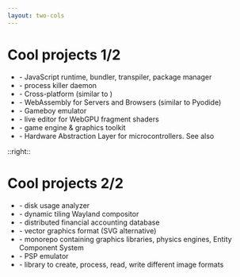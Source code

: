 ```yaml
---
layout: two-cols
---
```

# Cool projects 1/2

- <Anchor href="https://github.com/oven-sh/bun" text="bun" /> - JavaScript runtime, bundler, transpiler, package manager
- <Anchor href="https://github.com/vrmiguel/buztd" text="buztd" /> - process killer daemon
- <Anchor href="https://github.com/fubark/cosmic" text="Cosmic" /> - Cross-platform (similar to <Anchor href="https://github.com/tauri-apps/tauri" text="tauri" />)
- <Anchor href="https://github.com/sagemathinc/cowasm" text="CoWasm" /> - WebAssembly for Servers and Browsers (similar to Pyodide)
- <Anchor href="https://github.com/fengb/fundude" text="Fun Dude" /> - Gameboy emulator
- <Anchor href="https://github.com/mkeeter/futureproof" text="futureproof" /> - live editor for WebGPU fragment shaders
- <Anchor href="https://github.com/hexops/mach" text="Mach" /> - game engine & graphics toolkit
- <Anchor href="https://github.com/ZigEmbeddedGroup/microzig" text="MicroZig" /> - Hardware Abstraction Layer for microcontrollers. See also <Anchor href="https://zeg.random-projects.net/" text="Zig Embedded Group" />

::right::

# Cool projects 2/2

- <Anchor href="https://dev.yorhel.nl/ncdu" text="ncdu" /> - disk usage analyzer
- <Anchor href="https://github.com/riverwm/river" text="river" /> - dynamic tiling Wayland compositor
- <Anchor href="https://github.com/tigerbeetledb/tigerbeetle" text="Tigerbeetle" /> - distributed financial accounting database
- <Anchor href="https://github.com/TinyVG/" text="TinyVG" /> - vector graphics format (SVG alternative)
- <Anchor href="https://github.com/michal-z/zig-gamedev" text="zig-gamedev" /> - monorepo containing graphics libraries, physics engines, Entity Component System
- <Anchor href="https://github.com/zPSP-Dev/Zig-PSP" text="Zig-PSP" /> - PSP emulator
- <Anchor href="https://github.com/zigimg/zigimg" text="zigimg" /> - library to create, process, read, write different image formats

<!--
Not in Zig, but related to systems level programming:
x86-bare-metal-examples
-->